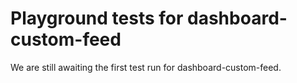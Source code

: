 # Playground tests for dashboard-custom-feed
We are still awaiting the first test run for dashboard-custom-feed.
